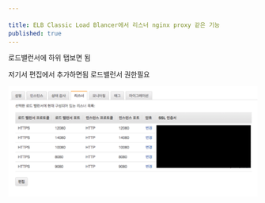 ```yaml
---

title: ELB Classic Load Blancer에서 리스너 nginx proxy 같은 기능
published: true
---
```



로드밸런서에 하위 탭보면 됨 

저기서 편집에서 추가하면됨 로드밸런서 권한필요

![1](/assets/imgs/2018/10/08/2018-10-08.png)
